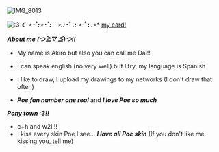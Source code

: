![IMG_8013](https://cdn.discordapp.com/attachments/1101482976258314351/1389254694399906003/20230122_012937.jpg?ex=6863f3c2&is=6862a242&hm=3edfd64772be82f7a095921c58dec1793dd525da65a836f982db11155f7e012a&) 

![:3](https://komarev.com/ghpvc/?username=dailvspoe)                                                             ***☾ ⋆･ﾟ:⋆･ﾟ:⠀ ⋆.:･ﾟ .: ⋆*･ﾟ: .⋆***         [my card!](https://poefannumber1.carrd.co/)

***About me (つ≧▽≦)つ!!***

* My name is Akiro but also you can call me Dai!! 

* I can speak english (no very well) but I try, my language is Spanish

* I like to draw, I upload my drawings to my networks (I don't draw that often)  

*  ***Poe fan number one real*** and ***I love Poe so much***

***Pony town :3!!***
* c+h and w2i !!
* I kiss every skin Poe I see... ***I love all Poe skin*** (If you don't like me kissing you, tell me)





